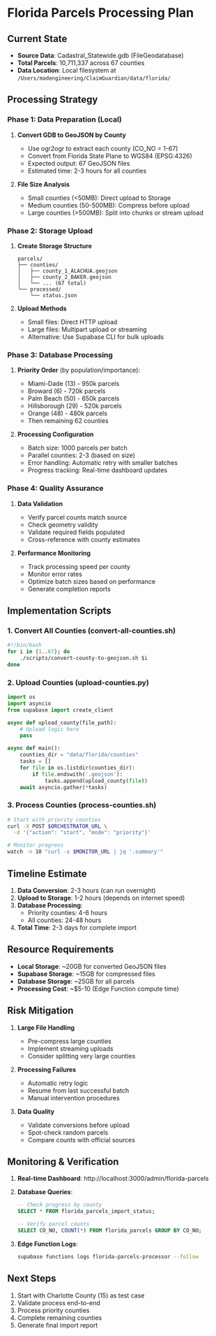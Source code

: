 # Florida Parcels Processing Plan

## Current State

- **Source Data**: Cadastral_Statewide.gdb (FileGeodatabase)
- **Total Parcels**: 10,711,337 across 67 counties
- **Data Location**: Local filesystem at `/Users/madengineering/ClaimGuardian/data/florida/`

## Processing Strategy

### Phase 1: Data Preparation (Local)

1. **Convert GDB to GeoJSON by County**
   - Use ogr2ogr to extract each county (CO_NO = 1-67)
   - Convert from Florida State Plane to WGS84 (EPSG:4326)
   - Expected output: 67 GeoJSON files
   - Estimated time: 2-3 hours for all counties

2. **File Size Analysis**
   - Small counties (<50MB): Direct upload to Storage
   - Medium counties (50-500MB): Compress before upload
   - Large counties (>500MB): Split into chunks or stream upload

### Phase 2: Storage Upload

1. **Create Storage Structure**

   ```
   parcels/
   ├── counties/
   │   ├── county_1_ALACHUA.geojson
   │   ├── county_2_BAKER.geojson
   │   └── ... (67 total)
   └── processed/
       └── status.json
   ```

2. **Upload Methods**
   - Small files: Direct HTTP upload
   - Large files: Multipart upload or streaming
   - Alternative: Use Supabase CLI for bulk uploads

### Phase 3: Database Processing

1. **Priority Order** (by population/importance):
   - Miami-Dade (13) - 950k parcels
   - Broward (6) - 720k parcels
   - Palm Beach (50) - 650k parcels
   - Hillsborough (29) - 520k parcels
   - Orange (48) - 480k parcels
   - Then remaining 62 counties

2. **Processing Configuration**
   - Batch size: 1000 parcels per batch
   - Parallel counties: 2-3 (based on size)
   - Error handling: Automatic retry with smaller batches
   - Progress tracking: Real-time dashboard updates

### Phase 4: Quality Assurance

1. **Data Validation**
   - Verify parcel counts match source
   - Check geometry validity
   - Validate required fields populated
   - Cross-reference with county estimates

2. **Performance Monitoring**
   - Track processing speed per county
   - Monitor error rates
   - Optimize batch sizes based on performance
   - Generate completion reports

## Implementation Scripts

### 1. Convert All Counties (convert-all-counties.sh)

```bash
#!/bin/bash
for i in {1..67}; do
    ./scripts/convert-county-to-geojson.sh $i
done
```

### 2. Upload Counties (upload-counties.py)

```python
import os
import asyncio
from supabase import create_client

async def upload_county(file_path):
    # Upload logic here
    pass

async def main():
    counties_dir = "data/florida/counties"
    tasks = []
    for file in os.listdir(counties_dir):
        if file.endswith('.geojson'):
            tasks.append(upload_county(file))
    await asyncio.gather(*tasks)
```

### 3. Process Counties (process-counties.sh)

```bash
# Start with priority counties
curl -X POST $ORCHESTRATOR_URL \
  -d '{"action": "start", "mode": "priority"}'

# Monitor progress
watch -n 10 "curl -s $MONITOR_URL | jq '.summary'"
```

## Timeline Estimate

1. **Data Conversion**: 2-3 hours (can run overnight)
2. **Upload to Storage**: 1-2 hours (depends on internet speed)
3. **Database Processing**:
   - Priority counties: 4-6 hours
   - All counties: 24-48 hours
4. **Total Time**: 2-3 days for complete import

## Resource Requirements

- **Local Storage**: ~20GB for converted GeoJSON files
- **Supabase Storage**: ~15GB for compressed files
- **Database Storage**: ~25GB for all parcels
- **Processing Cost**: ~$5-10 (Edge Function compute time)

## Risk Mitigation

1. **Large File Handling**
   - Pre-compress large counties
   - Implement streaming uploads
   - Consider splitting very large counties

2. **Processing Failures**
   - Automatic retry logic
   - Resume from last successful batch
   - Manual intervention procedures

3. **Data Quality**
   - Validate conversions before upload
   - Spot-check random parcels
   - Compare counts with official sources

## Monitoring & Verification

1. **Real-time Dashboard**: http://localhost:3000/admin/florida-parcels
2. **Database Queries**:

   ```sql
   -- Check progress by county
   SELECT * FROM florida_parcels_import_status;

   -- Verify parcel counts
   SELECT CO_NO, COUNT(*) FROM florida_parcels GROUP BY CO_NO;
   ```

3. **Edge Function Logs**:
   ```bash
   supabase functions logs florida-parcels-processor --follow
   ```

## Next Steps

1. Start with Charlotte County (15) as test case
2. Validate process end-to-end
3. Process priority counties
4. Complete remaining counties
5. Generate final import report
